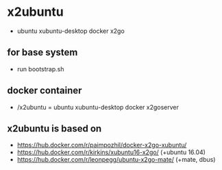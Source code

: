# x2ubuntu
- ubuntu xubuntu-desktop docker x2go

## for base system
- run bootstrap.sh

## docker container
- /x2ubuntu = ubuntu xubuntu-desktop docker x2goserver

## x2ubuntu is based on
- https://hub.docker.com/r/paimpozhil/docker-x2go-xubuntu/
- https://hub.docker.com/r/kirkins/xubuntu16-x2go/ (+ubuntu 16.04)
- https://hub.docker.com/r/leonpegg/ubuntu-x2go-mate/ (+mate, dbus)
